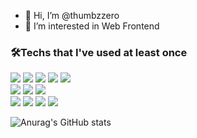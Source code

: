 - 👋 Hi, I’m @thumbzzero
- 👀 I’m interested in Web Frontend
<h3>🛠Techs that I've used at least once</h3>

<div align=> 
  <img src="https://img.shields.io/badge/html5-E34F26?style=for-the-badge&logo=html5&logoColor=white"> 
  <img src="https://img.shields.io/badge/css-1572B6?style=for-the-badge&logo=css3&logoColor=white"> 
  <img src="https://img.shields.io/badge/javascript-F7DF1E?style=for-the-badge&logo=javascript&logoColor=black"> 
   <img src="https://img.shields.io/badge/TypeScript-3178C6?style=for-the-badge&logo=TypeScript&logoColor=black"> 
  <img src="https://img.shields.io/badge/react-61DAFB?style=for-the-badge&logo=react&logoColor=black"> 

  <br>
   <img src="https://img.shields.io/badge/python-3776AB?style=for-the-badge&logo=python&logoColor=white"> 
  <img src="https://img.shields.io/badge/C-A8B9CC?style=for-the-badge&logo=C&logoColor=white"> 
    <img src="https://img.shields.io/badge/java-007396?style=for-the-badge&logo=java&logoColor=white"> 
  
  <br>
   <img src="https://img.shields.io/badge/github-181717?style=for-the-badge&logo=github&logoColor=white">
  <img src="https://img.shields.io/badge/git-F05032?style=for-the-badge&logo=git&logoColor=white">
  <img src="https://img.shields.io/badge/oracle-F80000?style=for-the-badge&logo=oracle&logoColor=white"> 
  <img src="https://img.shields.io/badge/firebase-FFCA28?style=for-the-badge&logo=firebase&logoColor=white">

</div>

![Anurag's GitHub stats](https://github-readme-stats.vercel.app/api?username=thumbzzero&show_icons=true&theme=radical)
<!---
thumbzzero/thumbzzero is a ✨ special ✨ repository because its `README.md` (this file) appears on your GitHub profile.
You can click the Preview link to take a look at your changes.
--->
